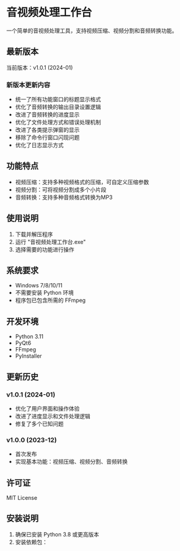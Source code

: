 # 音视频处理工作台

一个简单的音视频处理工具，支持视频压缩、视频分割和音频转换功能。

## 最新版本

当前版本：v1.0.1 (2024-01)

### 新版本更新内容
- 统一了所有功能窗口的标题显示格式
- 优化了音频转换的输出目录设置逻辑
- 改进了音频转换的进度显示
- 优化了文件处理方式和错误处理机制
- 改进了各类提示弹窗的显示
- 移除了命令行窗口闪现问题
- 优化了日志显示方式

## 功能特点

- 视频压缩：支持多种视频格式的压缩，可自定义压缩参数
- 视频分割：可将视频分割成多个小片段
- 音频转换：支持多种音频格式转换为MP3

## 使用说明

1. 下载并解压程序
2. 运行 "音视频处理工作台.exe"
3. 选择需要的功能进行操作

## 系统要求

- Windows 7/8/10/11
- 不需要安装 Python 环境
- 程序包已包含所需的 FFmpeg

## 开发环境

- Python 3.11
- PyQt6
- FFmpeg
- PyInstaller

## 更新历史

### v1.0.1 (2024-01)
- 优化了用户界面和操作体验
- 改进了进度显示和文件处理逻辑
- 修复了多个已知问题

### v1.0.0 (2023-12)
- 首次发布
- 实现基本功能：视频压缩、视频分割、音频转换

## 许可证

MIT License

## 安装说明

1. 确保已安装 Python 3.8 或更高版本
2. 安装依赖包：